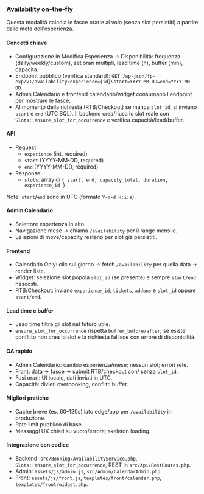 ### Availability on-the-fly

Questa modalità calcola le fasce orarie al volo (senza slot persistiti) a partire dalle meta dell'esperienza.

#### Concetti chiave
- Configurazione in Modifica Esperienza → Disponibilità: frequenza (daily/weekly/custom), set orari multipli, lead time (h), buffer (min), capacità.
- Endpoint pubblico (verifica standard): `GET /wp-json/fp-exp/v1/availability?experience={id}&start=YYYY-MM-DD&end=YYYY-MM-DD`.
- Admin Calendario e frontend calendario/widget consumano l'endpoint per mostrare le fasce.
- Al momento della richiesta (RTB/Checkout) se manca `slot_id`, si inviano `start` e `end` (UTC SQL). Il backend crea/riusa lo slot reale con `Slots::ensure_slot_for_occurrence` e verifica capacità/lead/buffer.

#### API
- Request
  - `experience` (int, required)
  - `start` (YYYY-MM-DD, required)
  - `end` (YYYY-MM-DD, required)
- Response
  - `slots`: array di `{ start, end, capacity_total, duration, experience_id }`

Note: `start`/`end` sono in UTC (formato `Y-m-d H:i:s`).

#### Admin Calendario
- Selettore esperienza in alto.
- Navigazione mese → chiama `/availability` per il range mensile.
- Le azioni di move/capacity restano per slot già persistiti.

#### Frontend
- Calendario Only: clic sul giorno → fetch `/availability` per quella data → render liste.
- Widget: selezione slot popola `slot_id` (se presente) e sempre `start/end` nascosti.
- RTB/Checkout: inviano `experience_id`, `tickets`, `addons` e `slot_id` oppure `start/end`.

#### Lead time e buffer
- Lead time filtra gli slot nel futuro utile.
- `ensure_slot_for_occurrence` rispetta `buffer_before/after`; se esiste conflitto non crea lo slot e la richiesta fallisce con errore di disponibilità.

#### QA rapido
- Admin Calendario: cambio esperienza/mese; nessun slot; errori rete.
- Front: data → fasce → submit RTB/checkout con/ senza `slot_id`.
- Fusi orari: UI locale, dati inviati in UTC.
- Capacità: divieti overbooking, conflitti buffer.

#### Migliori pratiche
- Cache breve (es. 60–120s) lato edge/app per `/availability` in produzione.
- Rate limit pubblico di base.
- Messaggi UX chiari su vuoto/errore; skeleton loading.

#### Integrazione con codice
- Backend: `src/Booking/AvailabilityService.php`, `Slots::ensure_slot_for_occurrence`, REST in `src/Api/RestRoutes.php`.
- Admin: `assets/js/admin.js`, `src/Admin/CalendarAdmin.php`.
- Front: `assets/js/front.js`, `templates/front/calendar.php`, `templates/front/widget.php`.


